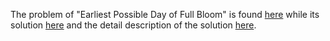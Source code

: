 The problem of "Earliest Possible Day of Full Bloom" is found [here](https://leetcode.com/problems/earliest-possible-day-of-full-bloom/description) while its solution [here]() and the detail description of the solution [here](). 